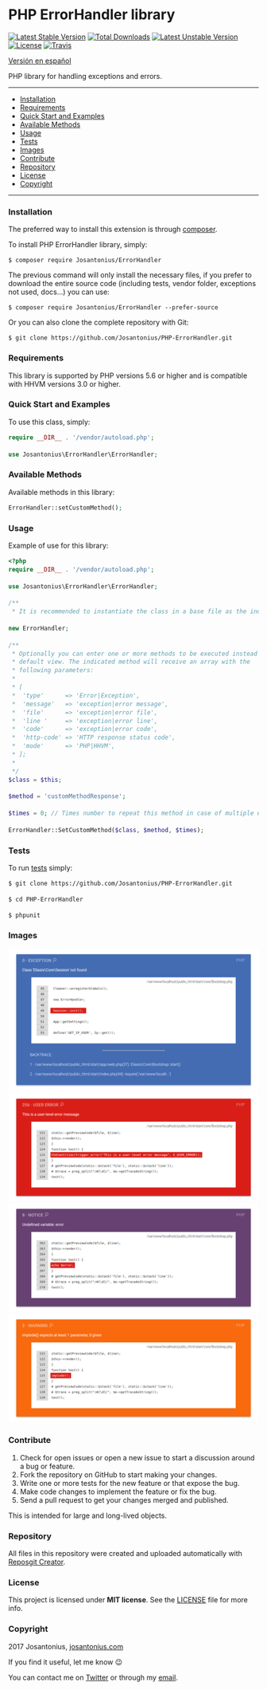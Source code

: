# PHP ErrorHandler library

[![Latest Stable Version](https://poser.pugx.org/josantonius/errorhandler/v/stable)](https://packagist.org/packages/josantonius/errorhandler) [![Total Downloads](https://poser.pugx.org/josantonius/errorhandler/downloads)](https://packagist.org/packages/josantonius/errorhandler) [![Latest Unstable Version](https://poser.pugx.org/josantonius/errorhandler/v/unstable)](https://packagist.org/packages/josantonius/errorhandler) [![License](https://poser.pugx.org/josantonius/errorhandler/license)](https://packagist.org/packages/josantonius/errorhandler) [![Travis](https://travis-ci.org/Josantonius/PHP-ErrorHandler.svg)](https://travis-ci.org/Josantonius/PHP-ErrorHandler)

[Versión en español](README-ES.md)

PHP library for handling exceptions and errors.

---

- [Installation](#installation)
- [Requirements](#requirements)
- [Quick Start and Examples](#quick-start-and-examples)
- [Available Methods](#available-methods)
- [Usage](#usage)
- [Tests](#tests)
- [Images](#images)
- [Contribute](#contribute)
- [Repository](#repository)
- [License](#license)
- [Copyright](#copyright)

---

### Installation

The preferred way to install this extension is through [composer](http://getcomposer.org/download/).

To install PHP ErrorHandler library, simply:

    $ composer require Josantonius/ErrorHandler

The previous command will only install the necessary files, if you prefer to download the entire source code (including tests, vendor folder, exceptions not used, docs...) you can use:

    $ composer require Josantonius/ErrorHandler --prefer-source

Or you can also clone the complete repository with Git:

	$ git clone https://github.com/Josantonius/PHP-ErrorHandler.git
	
### Requirements

This library is supported by PHP versions 5.6 or higher and is compatible with HHVM versions 3.0 or higher.

### Quick Start and Examples

To use this class, simply:

```php
require __DIR__ . '/vendor/autoload.php';

use Josantonius\ErrorHandler\ErrorHandler;
```
### Available Methods

Available methods in this library:

```php
ErrorHandler::setCustomMethod();
```

### Usage

Example of use for this library:

```php
<?php
require __DIR__ . '/vendor/autoload.php';

use Josantonius\ErrorHandler\ErrorHandler;

/** 
 * It is recommended to instantiate the class in a base file as the index.php */

new ErrorHandler;

/**
 * Optionally you can enter one or more methods to be executed instead the 
 * default view. The indicated method will receive an array with the
 * following parameters:
 *
 * [
 * 	'type'      => 'Error|Exception',
 *	'message'   => 'exception|error message',
 *	'file'      => 'exception|error file',
 *	'line '     => 'exception|error line',
 *	'code'      => 'exception|error code',
 *	'http-code' => 'HTTP response status code',
 *	'mode'      => 'PHP|HHVM',
 * ];
 * 
 */
$class = $this;

$method = 'customMethodResponse';

$times = 0; // Times number to repeat this method in case of multiple errors

ErrorHandler::SetCustomMethod($class, $method, $times);
```

### Tests 

To run [tests](tests/ErrorHandler/Test) simply:

    $ git clone https://github.com/Josantonius/PHP-ErrorHandler.git
    
    $ cd PHP-ErrorHandler

    $ phpunit

### Images

![image](resources/images/exception.png)
![image](resources/images/error.png)
![image](resources/images/notice.png)
![image](resources/images/warning.png)

### Contribute
1. Check for open issues or open a new issue to start a discussion around a bug or feature.
1. Fork the repository on GitHub to start making your changes.
1. Write one or more tests for the new feature or that expose the bug.
1. Make code changes to implement the feature or fix the bug.
1. Send a pull request to get your changes merged and published.

This is intended for large and long-lived objects.

### Repository

All files in this repository were created and uploaded automatically with [Reposgit Creator](https://github.com/Josantonius/BASH-Reposgit).

### License

This project is licensed under **MIT license**. See the [LICENSE](LICENSE) file for more info.

### Copyright

2017 Josantonius, [josantonius.com](https://josantonius.com/)

If you find it useful, let me know :wink:

You can contact me on [Twitter](https://twitter.com/Josantonius) or through my [email](mailto:hello@josantonius.com).